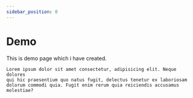 ```yaml
---
sidebar_position: 0
---
```


# Demo

This is demo page which i have created.

```
Lorem ipsum dolor sit amet consectetur, adipisicing elit. Neque dolores
qui hic praesentium quo natus fugit, delectus tenetur ex laboriosam
dolorum commodi quia. Fugit enim rerum quia reiciendis accusamus
molestiae?
```
